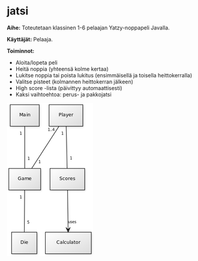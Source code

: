 jatsi
=====

**Aihe:** Toteutetaan klassinen 1-6 pelaajan Yatzy-noppapeli Javalla.

**Käyttäjät:** Pelaaja.

**Toiminnot:**
- Aloita/lopeta peli
- Heitä noppia (yhteensä kolme kertaa)
- Lukitse noppia tai poista lukitus (ensimmäisellä ja toisella heittokerralla)
- Valitse pisteet (kolmannen heittokerran jälkeen)
- High score -lista (päivittyy automaattisesti)
- Kaksi vaihtoehtoa: perus- ja pakkojatsi

![Luokkakaavio](dokumentointi/luokkakaavio.png?raw=true)
